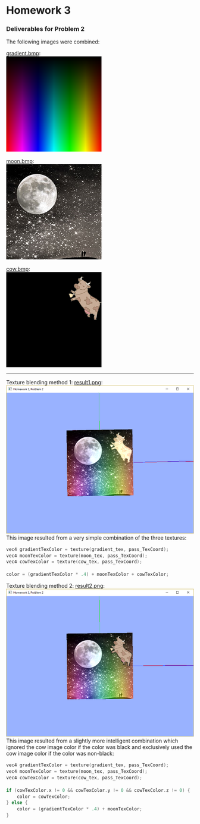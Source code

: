 # Homework 3

### Deliverables for Problem 2

The following images were combined:

[gradient.bmp](./gradient.bmp):<br />
<img src="./gradient.bmp" /><br />

[moon.bmp](./moon.bmp):<br />
<img src="./moon.bmp" /><br />

[cow.bmp](./cow.bmp):<br />
<img src="./cow.bmp" />

<hr />

Texture blending method 1: [result1.png](./result1.png):
 <img src="./result1.png" /><br />
  This image resulted from a very simple combination of the three textures:

  ```c++
  vec4 gradientTexColor = texture(gradient_tex, pass_TexCoord);
  vec4 moonTexColor = texture(moon_tex, pass_TexCoord);
  vec4 cowTexColor = texture(cow_tex, pass_TexCoord);

  color = (gradientTexColor * .4) + moonTexColor + cowTexColor;
  ```

Texture blending method 2: [result2.png](./result2.png):
  <img src="./result2.png" /><br />
  This image resulted from a slightly more intelligent combination which ignored the cow image color if the color was black and exclusively used the cow image color if the color was non-black:

  ```c++
  vec4 gradientTexColor = texture(gradient_tex, pass_TexCoord);
  vec4 moonTexColor = texture(moon_tex, pass_TexCoord);
  vec4 cowTexColor = texture(cow_tex, pass_TexCoord);

  if (cowTexColor.x != 0 && cowTexColor.y != 0 && cowTexColor.z != 0) {
	  color = cowTexColor;
  } else {
	  color = (gradientTexColor * .4) + moonTexColor;
  }
  ```